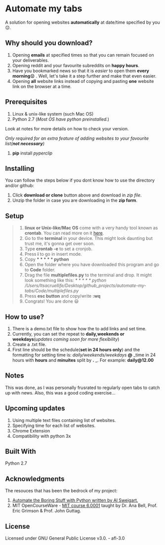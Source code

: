 # Automate my tabs

A solution for opening websites __automatically__ at date/time specified by you :relieved:.

## Why should you download?
1. Opening __emails__ at specified times so that you can remain focused on your deliverables. 
2. Opening reddit and your favourite subreddits on __happy hours__.
3. Have you bookmarked news so that it is *easier* to open them __every morning__:anguished: . Well, let's take it a step further and make that even easier.
4. Opening __all__ website links instead of copying and pasting __one__ website link on the browser at a time.

## Prerequisites
1. Linux & unix-like system (such Mac OS)
2. Python 2.7 (_Most OS have python preinstalled._)

Look at notes for more details on how to check your version.

_Only required for an extra feature of adding websites to your favourite list(__not necessary__)_
1. __pip__ install _pyperclip_


## Installing
You can follow the steps below if you dont know how to use the directory and/or github:
1. Click __download or clone__ button above and download in _zip file_. 
2. Unzip the folder in case you are downloading in the __zip form__.

## Setup
> 1. __linux or Unix-like/Mac OS__ come with a very handy tool known as __crontab__. You can read more on it [here](https://en.wikipedia.org/wiki/Cron).
> 2. Go to the __terminal__ in your device. This might look daunting but trust me, it's gonna get over soon.
> 3. Type __crontab -e__ to set a cronjob.
> 4. Press __i__ to go in insert mode.
> 5. Copy __* * * * * python__ 
> 6. Open the folder where you have downloaded this program and go to __Code__ folder.
> 7. Drag the file __multiplefiles.py__ to the terminal and drop. It might look something like this: _* * * * * python /Users/Itsacruellife/Desktop/github_projects/automate-my-tabs/Code/multiplefiles.py_
> 8. Press __esc button__ and copy/write __:wq__ 
> 9. Congrats! You are done :smiley:

## How to use?
1. There is a demo.txt file to show how the to add links and set time.
2. Currently, you can set the repeat to __daily,weekends or weekdays__(_updates coming soon for more flexibility_)
3. Create a .txt file.
4. First line should be the schedule(__set in 24 hours only__) and the formatting for setting time is: _daily/weekends/weekdays_ __@__ _time in 24 hours with __hours__ and __minuites__ split by __.__ _. For example: __daily@12.00__

## Notes
This was done, as I was personally frusrated to regularly open tabs to catch up with news. Also, this was a good coding exercise...

## Upcoming updates
1. Using multiple text files containing list of websites.
2. Specifying time for each list of websites.
3. Chrome Extension
4. Compatibility with python 3x

## Built With
Python 2.7

## Acknowledgments
The resouces that has been the bedrock of my project:

1. [Automate the Boring Stuff with Python written by Al Sweigart.](https://automatetheboringstuff.com/)
2. MIT OpenCourseWare - [MIT course 6.0001](https://ocw.mit.edu/courses/electrical-engineering-and-computer-science/6-0001-introduction-to-computer-science-and-programming-in-python-fall-2016/) taught by Dr. Ana Bell, Prof. Eric Grimson & Prof. John Guttag.

## License
Licensed under GNU General Public License v3.0. - afl-3.0
